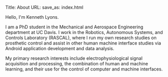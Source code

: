 Title: About
URL:
save_as: index.html

Hello, I'm Kenneth Lyons.

I am a PhD student in the Mechanical and Aerospace Engineering department at UC
Davis. I work in the Robotics, Autonomous Systems, and Controls Laboratory
(RASCAL), where I run my own research studies on prosthetic control and assist
in other human machine interface studies via Android application development
and data analysis.

My primary research interests include electrophysiological signal acquisition
and processing, the combination of human and machine learning, and their use
for the control of computer and machine interfaces.
